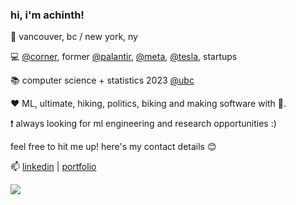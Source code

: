 ### hi, i'm achinth! 
📍 vancouver, bc / new york, ny 

💻  [@corner](https://corner.inc), former [@palantir](https://palantir.com), [@meta](https://meta.com), [@tesla](https://tesla.com), startups
 
📚 computer science + statistics 2023 [@ubc](https://cs.ubc.ca)

❤️ ML, ultimate, hiking, politics, biking and making software with 💖.
 
❗ always looking for ml engineering and research opportunities :)
 
feel free to hit me up! here's my contact details 😊

📫 [linkedin](https://linkedin.com/in/achinthb) | [portfolio](https://achinth.xyz)


<a href="https://github.com/anuraghazra/convoychat">
  <img align="center" src="https://github-readme-stats.vercel.app/api/top-langs/?username=achinth-b&layout=compact&show_icons=true&theme=nightowl" />
</a>
